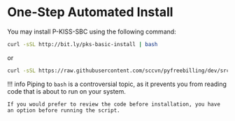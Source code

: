# One-Step Automated Install

You may install P-KISS-SBC using the following command:

```bash
curl -sSL http://bit.ly/pks-basic-install | bash
```
or

```bash
curl -sSL https://raw.githubusercontent.com/sccvn/pyfreebilling/dev/src/pks | bash
```

<!-- markdownlint-disable code-block-style -->
!!! info
    Piping to `bash` is a controversial topic, as it prevents you from reading code that is about to run on your system.

    If you would prefer to review the code before installation, you have an option before running the script.
<!-- markdownlint-enable code-block-style -->

